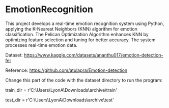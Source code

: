 # EmotionRecognition
This project develops a real-time emotion recognition system using Python, applying the K-Nearest Neighbors (KNN) algorithm for emotion classification. The Pelican Optimization Algorithm enhances KNN by optimizing feature selection and tuning for better accuracy. The system processes real-time emotion data.

Dataset: https://www.kaggle.com/datasets/ananthu017/emotion-detection-fer

Reference: https://github.com/atulapra/Emotion-detection

Change this part of the code with the dataset directory to run the program:

train_dir = r'C:\Users\LyonA\Downloads\archive\train'

test_dir = r'C:\Users\LyonA\Downloads\archive\test'